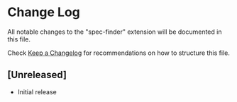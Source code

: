 # Change Log

All notable changes to the "spec-finder" extension will be documented in this file.

Check [Keep a Changelog](http://keepachangelog.com/) for recommendations on how to structure this file.

## [Unreleased]

- Initial release